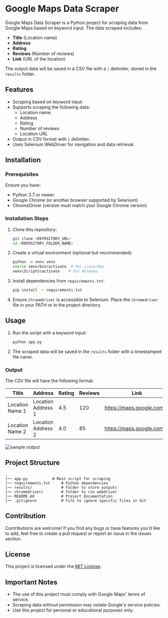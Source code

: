 # Google Maps Data Scraper

Google Maps Data Scraper is a Python project for scraping data from Google Maps based on keyword input. The data scraped includes:

- **Title** (Location name)
- **Address**
- **Rating**
- **Reviews** (Number of reviews)
- **Link** (URL of the location)

The output data will be saved in a CSV file with a `|` delimiter, stored in the `results` folder.

## Features

- Scraping based on keyword input.
- Supports scraping the following data:
  - Location name
  - Address
  - Rating
  - Number of reviews
  - Location URL
- Output in CSV format with `|` delimiter.
- Uses Selenium WebDriver for navigation and data retrieval.

## Installation

### Prerequisites

Ensure you have:

- Python 3.7 or newer
- Google Chrome (or another browser supported by Selenium)
- ChromeDriver (version must match your Google Chrome version)

### Installation Steps

1. Clone this repository:

   ```bash
   git clone <REPOSITORY_URL>
   cd <REPOSITORY_FOLDER_NAME>
   ```

2. Create a virtual environment (optional but recommended):

   ```bash
   python -m venv venv
   source venv/bin/activate  # For Linux/Mac
   venv\Scripts\activate    # For Windows
   ```

3. Install dependencies from `requirements.txt`:

   ```bash
   pip install -r requirements.txt
   ```

4. Ensure `ChromeDriver` is accessible to Selenium. Place the `chromedriver` file in your PATH or in the project directory.

## Usage

1. Run the script with a keyword input:

   ```bash
   python app.py
   ```

2. The scraped data will be saved in the `results` folder with a timestamped file name.

### Output

The CSV file will have the following format:

| Title           | Address            | Rating | Reviews | Link                        |
| --------------- | ------------------ | ------ | ------- | --------------------------- |
| Location Name 1 | Location Address 1 | 4.5    | 120     | https://maps.google.com/... |
| Location Name 2 | Location Address 2 | 4.0    | 85      | https://maps.google.com/... |

![sample output](image.png)

## Project Structure

```
.
|── app.py           # Main script for scraping
|── requirements.txt     # Python dependencies
|── results/             # Folder to store outputs
|── chromedriver/        # Folder to run webdriver
|── README.md            # Project documentation
|── .gitignore           # File to ignore specific files in Git
```

## Contribution

Contributions are welcome! If you find any bugs or have features you'd like to add, feel free to create a pull request or report an issue in the issues section.

## License

This project is licensed under the [MIT License](LICENSE).

## Important Notes

- The use of this project must comply with Google Maps' terms of service.
- Scraping data without permission may violate Google's service policies.
- Use this project for personal or educational purposes only.
